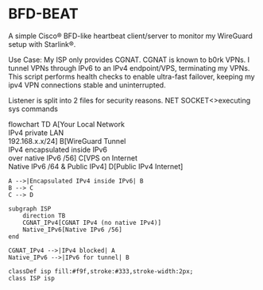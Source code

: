 # BFD-BEAT

A simple Cisco® BFD-like heartbeat client/server to monitor my WireGuard setup with Starlink®.

Use Case:
My ISP only provides CGNAT. CGNAT is known to b0rk VPNs. I tunnel VPNs through IPv6 to an IPv4 endpoint/VPS, terminating my VPNs. This script performs health checks to enable ultra-fast failover, keeping my ipv4 VPN connections stable and uninterrupted.

Listener is split into 2 files for security reasons. NET SOCKET<>executing sys commands


flowchart TD
    A[Your Local Network<br>IPv4 private LAN<br>192.168.x.x/24]
    B[WireGuard Tunnel<br>IPv4 encapsulated inside IPv6<br>over native IPv6 /56]
    C[VPS on Internet<br>Native IPv6 /64 & Public IPv4]
    D[Public IPv4 Internet]

    A -->|Encapsulated IPv4 inside IPv6| B
    B --> C
    C --> D

    subgraph ISP
        direction TB
        CGNAT_IPv4[CGNAT IPv4 (no native IPv4)]
        Native_IPv6[Native IPv6 /56]
    end

    CGNAT_IPv4 -->|IPv4 blocked| A
    Native_IPv6 -->|IPv6 for tunnel| B

    classDef isp fill:#f9f,stroke:#333,stroke-width:2px;
    class ISP isp
